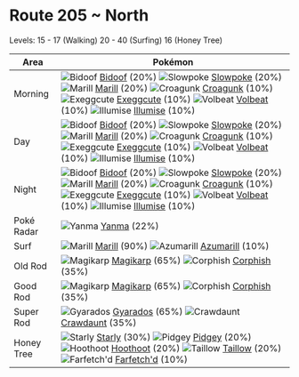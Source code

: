 # Route 205 ~ North
Levels: 15 - 17 (Walking) 20 - 40 (Surfing) 16 (Honey Tree)

Area       | Pokémon
---        | ---
Morning    | ![][399]  [Bidoof] (20%) ![][079]  [Slowpoke] (20%) ![][183]  [Marill] (20%)  ![][453]  [Croagunk] (10%) ![][102]  [Exeggcute] (10%) ![][313]  [Volbeat] (10%)  ![][314]  [Illumise] (10%)
Day        | ![][399]  [Bidoof] (20%) ![][079]  [Slowpoke] (20%) ![][183]  [Marill] (20%)  ![][453]  [Croagunk] (10%) ![][102]  [Exeggcute] (10%) ![][313]  [Volbeat] (10%)  ![][314]  [Illumise] (10%)
Night      | ![][399]  [Bidoof] (20%) ![][079]  [Slowpoke] (20%) ![][183]  [Marill] (20%)  ![][453]  [Croagunk] (10%) ![][102]  [Exeggcute] (10%) ![][313]  [Volbeat] (10%)  ![][314]  [Illumise] (10%)
Poké Radar | ![][193]  [Yanma] (22%)
Surf       | ![][183]  [Marill] (90%) ![][184]  [Azumarill] (10%)
Old Rod    | ![][129]  [Magikarp] (65%) ![][341]  [Corphish] (35%)
Good Rod   | ![][129]  [Magikarp] (65%) ![][341]  [Corphish] (35%)
Super Rod  | ![][130]  [Gyarados] (65%) ![][342]  [Crawdaunt] (35%)
Honey Tree | ![][396]  [Starly] (30%) ![][016]  [Pidgey] (20%) ![][163]  [Hoothoot] (20%)  ![][276]  [Taillow] (20%) ![][083]  [Farfetch'd] (10%)


[016]: https://raw.githubusercontent.com/PokeAPI/sprites/master/sprites/pokemon/16.png "Pidgey"
[079]: https://raw.githubusercontent.com/PokeAPI/sprites/master/sprites/pokemon/79.png "Slowpoke"
[083]: https://raw.githubusercontent.com/PokeAPI/sprites/master/sprites/pokemon/83.png "Farfetch'd"
[102]: https://raw.githubusercontent.com/PokeAPI/sprites/master/sprites/pokemon/102.png "Exeggcute"
[129]: https://raw.githubusercontent.com/PokeAPI/sprites/master/sprites/pokemon/129.png "Magikarp"
[130]: https://raw.githubusercontent.com/PokeAPI/sprites/master/sprites/pokemon/130.png "Gyarados"
[163]: https://raw.githubusercontent.com/PokeAPI/sprites/master/sprites/pokemon/163.png "Hoothoot"
[183]: https://raw.githubusercontent.com/PokeAPI/sprites/master/sprites/pokemon/183.png "Marill"
[184]: https://raw.githubusercontent.com/PokeAPI/sprites/master/sprites/pokemon/184.png "Azumarill"
[193]: https://raw.githubusercontent.com/PokeAPI/sprites/master/sprites/pokemon/193.png "Yanma"
[276]: https://raw.githubusercontent.com/PokeAPI/sprites/master/sprites/pokemon/276.png "Taillow"
[313]: https://raw.githubusercontent.com/PokeAPI/sprites/master/sprites/pokemon/313.png "Volbeat"
[314]: https://raw.githubusercontent.com/PokeAPI/sprites/master/sprites/pokemon/314.png "Illumise"
[341]: https://raw.githubusercontent.com/PokeAPI/sprites/master/sprites/pokemon/341.png "Corphish"
[342]: https://raw.githubusercontent.com/PokeAPI/sprites/master/sprites/pokemon/342.png "Crawdaunt"
[396]: https://raw.githubusercontent.com/PokeAPI/sprites/master/sprites/pokemon/396.png "Starly"
[399]: https://raw.githubusercontent.com/PokeAPI/sprites/master/sprites/pokemon/399.png "Bidoof"
[453]: https://raw.githubusercontent.com/PokeAPI/sprites/master/sprites/pokemon/453.png "Croagunk"
[Pidgey]: pokemon_changes/016/
[Slowpoke]: pokemon_changes/079/
[Farfetch'd]: pokemon_changes/083/
[Exeggcute]: pokemon_changes/102/
[Magikarp]: pokemon_changes/129/
[Gyarados]: pokemon_changes/130/
[Hoothoot]: pokemon_changes/163/
[Marill]: pokemon_changes/183/
[Azumarill]: pokemon_changes/184/
[Yanma]: pokemon_changes/193/
[Taillow]: pokemon_changes/276/
[Volbeat]: pokemon_changes/313/
[Illumise]: pokemon_changes/314/
[Corphish]: pokemon_changes/341/
[Crawdaunt]: pokemon_changes/342/
[Starly]: pokemon_changes/396/
[Bidoof]: pokemon_changes/399/
[Croagunk]: pokemon_changes/453/
